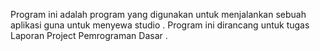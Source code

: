 Program ini adalah program yang digunakan untuk menjalankan sebuah aplikasi guna untuk menyewa studio . Program ini dirancang untuk tugas Laporan Project Pemrograman Dasar .
